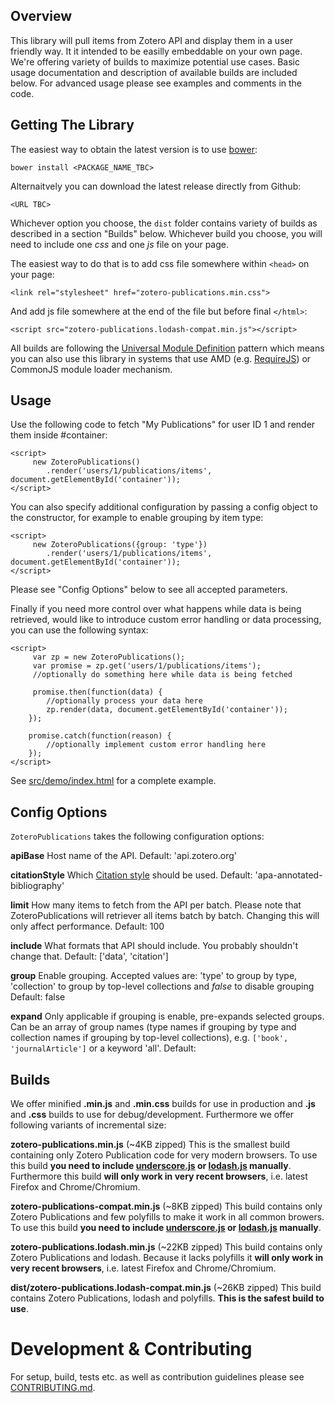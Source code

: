 Overview
--------
This library will pull items from Zotero API and display them in a user friendly way. It it intended to be easilly embeddable on your own page. We're offering variety of builds to maximize potential use cases. Basic usage documentation and description of available builds are included below. For advanced usage please see examples and comments in the code. 

Getting The Library
-------------------

The easiest way to obtain the latest version is to use [bower](http://bower.io/):

    bower install <PACKAGE_NAME_TBC>

Alternaitvely you can download the latest release directly from Github:

    <URL TBC>

Whichever option you choose, the `dist` folder contains variety of builds as described in a section "Builds" below. Whichever build you choose, you will need to include one *css* and one *js* file on your page.

The easiest way to do that is to add css file somewhere within `<head>` on your page:

    <link rel="stylesheet" href="zotero-publications.min.css">

And add js file somewhere at the end of the file but before final `</html>`:

    <script src="zotero-publications.lodash-compat.min.js"></script>

All builds are following the [Universal Module Definition](https://github.com/umdjs/umd) pattern which means you can also use this library in systems that use AMD (e.g. [RequireJS](http://requirejs.org/)) or CommonJS module loader mechanism.


Usage
-----

Use the following code to fetch "My Publications" for user ID 1 and render them inside #container: 

    <script>
         new ZoteroPublications()
            .render('users/1/publications/items', document.getElementById('container'));
    </script>

You can also specify additional configuration by passing a config object to the constructor, for example to enable grouping by item type:

    <script>
         new ZoteroPublications({group: 'type'})
            .render('users/1/publications/items', document.getElementById('container'));
    </script>

Please see "Config Options" below to see all accepted parameters.

Finally if you need more control over what happens while data is being retrieved, would like to introduce custom error handling or data processing, you can use the following syntax:

    <script>
         var zp = new ZoteroPublications();
         var promise = zp.get('users/1/publications/items');
         //optionally do something here while data is being fetched

         promise.then(function(data) {
            //optionally process your data here
            zp.render(data, document.getElementById('container'));
        });

        promise.catch(function(reason) {
            //optionally implement custom error handling here
        });
    </script>


See [src/demo/index.html](src/demo/index.html) for a complete example.

Config Options
--------------
`ZoteroPublications` takes the following configuration options:

**apiBase**
Host name of the API.
Default: 'api.zotero.org' 

**citationStyle**
Which [Citation style](https://www.zotero.org/styles/) should be used.
Default: 'apa-annotated-bibliography'

**limit**
How many items to fetch from the API per batch. Please note that ZoteroPublications will retriever all items batch by batch. Changing this will only affect performance.
Default: 100

**include**
What formats that API should include. You probably shouldn't change that.
Default: ['data', 'citation']

**group**
Enable grouping. Accepted values are: 'type' to group by type, 'collection' to group by top-level collections and *false* to disable grouping 
Default: false

**expand**
Only applicable if grouping is enable, pre-expands selected groups. Can be an array of group names (type names if grouping by type and collection names if grouping by top-level collections), e.g. `['book', 'journalArticle']` or a keyword 'all'.
Default:

Builds
------

We offer minified **.min.js** and **.min.css** builds for use in production and **.js** and **.css** builds to use for debug/development. Furthermore we offer following variants of incremental size:

**zotero-publications.min.js** (~4KB zipped)
This is the smallest build containing only Zotero Publication code for very modern browsers. To use this build **you need to include [underscore.js](http://underscorejs.org/) or [lodash.js](https://lodash.com/) manually**. Furthermore this build **will only work in very recent browsers**, i.e. latest Firefox and Chrome/Chromium.

**zotero-publications-compat.min.js** (~8KB zipped)
This build contains only Zotero Publications and few polyfills to make it work in all common browers. To use this build **you need to include [underscore.js](http://underscorejs.org/) or [lodash.js](https://lodash.com/) manually**.

**zotero-publications.lodash.min.js** (~22KB zipped)
This build contains only Zotero Publications and lodash. Because it lacks polyfills it **will only work in very recent browsers**, i.e. latest Firefox and Chrome/Chromium.

**dist/zotero-publications.lodash-compat.min.js** (~26KB zipped)
This build contains Zotero Publications, lodash and polyfills. **This is the safest build to use**.

Development & Contributing
===========

For setup, build, tests etc. as well as contribution guidelines please see [CONTRIBUTING.md](CONTRIBUTING.md).
